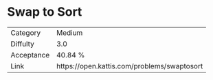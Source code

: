 # Swap to Sort

<table>
    <tr>
        <td>Category</td>
        <td>Medium</td>
    </tr>
    <tr>
        <td>Diffulty</td>
        <td>3.0</td>
    </tr>
    <tr>
        <td>Acceptance</td>
        <td>40.84 %</td>
    </tr>
    <tr>
        <td>Link</td>
        <td>https://open.kattis.com/problems/swaptosort</td>
    </tr>
</table>
